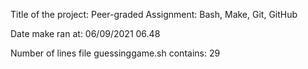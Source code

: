 Title of the project: Peer-graded Assignment: Bash, Make, Git, GitHub

Date make ran at: 06/09/2021 06.48

Number of lines file guessinggame.sh contains: 29

